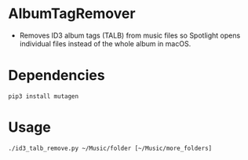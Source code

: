 # AlbumTagRemover
* Removes ID3 album tags (TALB) from music files so Spotlight opens individual files instead of the whole album in macOS.

# Dependencies
`pip3 install mutagen`

# Usage
`./id3_talb_remove.py ~/Music/folder [~/Music/more_folders]`
